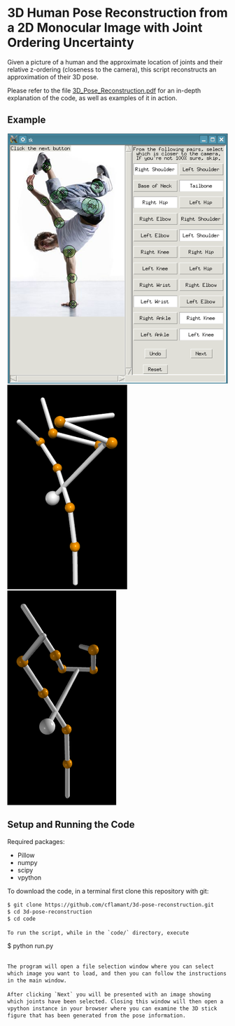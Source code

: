 # 3D Human Pose Reconstruction from a 2D Monocular Image with Joint Ordering Uncertainty

Given a picture of a human and the approximate location of joints and their relative z-ordering (closeness to the camera), this script reconstructs an approximation of their 3D pose.

Please refer to the file [3D_Pose_Reconstruction.pdf](3D_Pose_Reconstruction.pdf) for an in-depth explanation of the code, as well as examples of it in action.

## Example
![breakdance ex](fig/mybreakdance.png)
![breakdance recons1](fig/mybreakdancerecons.png)
![breakdance recons1](fig/mybreakdancerecons2.png)

## Setup and Running the Code
Required packages:
* Pillow
* numpy
* scipy
* vpython

To download the code, in a terminal first clone this repository with git:
```
$ git clone https://github.com/cflamant/3d-pose-reconstruction.git
$ cd 3d-pose-reconstruction
$ cd code

To run the script, while in the `code/` directory, execute

```
$ python run.py
```

The program will open a file selection window where you can select which image you want to load, and then you can follow the instructions in the main window. 

After clicking `Next` you will be presented with an image showing which joints have been selected. Closing this window will then open a vpython instance in your browser where you can examine the 3D stick figure that has been generated from the pose information.
